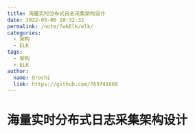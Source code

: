 ```yaml
---
title: 海量实时分布式日志采集架构设计
date: 2022-05-06 10:32:32
permalink: /note/fwkElk/elk/
categories:
  - 架构
  - ELK
tags:
  - 架构
  - ELK
author: 
  name: Orochi
  link: https://github.com/765741668
---
```

# 海量实时分布式日志采集架构设计
